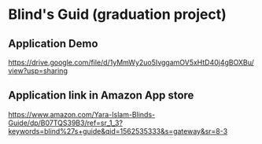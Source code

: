 # Blind's Guid (graduation project)

## Application Demo
https://drive.google.com/file/d/1yMmWy2uo5IvggamOV5xHtD40j4gBOXBu/view?usp=sharing

## Application link in Amazon App store 
https://www.amazon.com/Yara-Islam-Blinds-Guide/dp/B07TQS39B3/ref=sr_1_3?keywords=blind%27s+guide&qid=1562535333&s=gateway&sr=8-3

